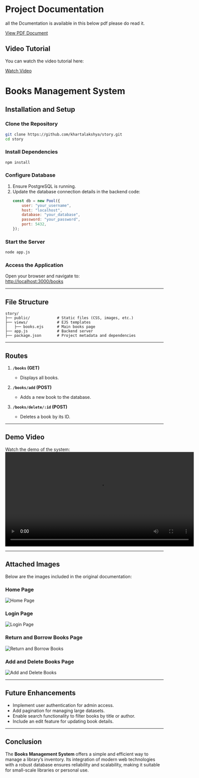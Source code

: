 # Project Documentation

all the Dcumentation is available in this  below pdf please do  read it.

[View PDF Document](README/Books%20Management%20System.pdf)

## Video Tutorial

You can watch the video tutorial here:

[Watch Video](README/BooksManagementVideo.mp4)


# Books Management System

## Installation and Setup

### Clone the Repository
```bash
git clone https://github.com/khartalakshya/story.git
cd story
```

### Install Dependencies
```bash
npm install
```

### Configure Database

1. Ensure PostgreSQL is running.
2. Update the database connection details in the backend code:
    ```javascript
    const db = new Pool({
        user: "your_username",
        host: "localhost",
        database: "your_database",
        password: "your_password",
        port: 5432,
    });
    ```

### Start the Server
```bash
node app.js
```

### Access the Application

Open your browser and navigate to:  
[http://localhost:3000/books](http://localhost:3000/books)

---

## File Structure

```
story/
├── public/            # Static files (CSS, images, etc.)
├── views/             # EJS templates
│   ├── books.ejs      # Main books page
├── app.js             # Backend server
├── package.json       # Project metadata and dependencies
```

---

## Routes

1. **`/books` (GET)**  
   - Displays all books.

2. **`/books/add` (POST)**  
   - Adds a new book to the database.

3. **`/books/delete/:id` (POST)**  
   - Deletes a book by its ID.

---

## Demo Video

Watch the demo of the system:  
<video controls width="600">
  <source src="Screen%20Recording%202025-01-07%20232402.mp4" type="video/mp4">
  Your browser does not support the video tag. [Download the video](Screen%20Recording%202025-01-07%20232402.mp4).
</video>

---

## Attached Images

Below are the images included in the original documentation:

### Home Page
![Home Page](assets/images/home_page.png)

### Login Page
![Login Page](assets/images/login_page.png)

### Return and Borrow Books Page
![Return and Borrow Books](assets/images/return_borrow_page.png)

### Add and Delete Books Page
![Add and Delete Books](assets/images/add_delete_page.png)

---

## Future Enhancements

- Implement user authentication for admin access.
- Add pagination for managing large datasets.
- Enable search functionality to filter books by title or author.
- Include an edit feature for updating book details.

---

## Conclusion

The **Books Management System** offers a simple and efficient way to manage a library’s inventory. Its integration of modern web technologies with a robust database ensures reliability and scalability, making it suitable for small-scale libraries or personal use.




